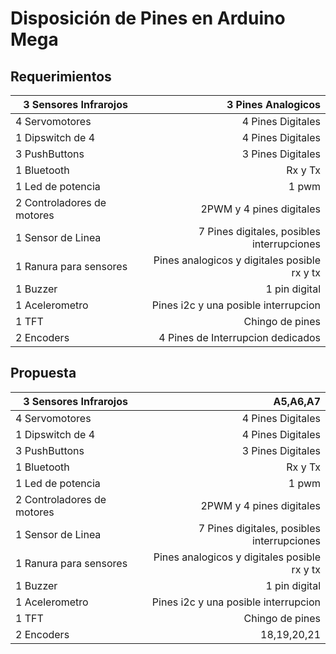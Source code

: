 # Disposición de Pines en Arduino Mega

## Requerimientos

| 3 Sensores Infrarojos | 3 Pines Analogicos |
| ------ |------:|
| 4 Servomotores | 4 Pines Digitales |
| 1 Dipswitch de 4 | 4 Pines Digitales |
| 3 PushButtons |  3 Pines Digitales |
| 1 Bluetooth | Rx y Tx |
| 1 Led de potencia | 1 pwm |
| 2 Controladores de motores | 2PWM y 4 pines digitales |
| 1 Sensor de Linea | 7 Pines digitales, posibles interrupciones |
| 1 Ranura para sensores | Pines analogicos y digitales posible rx y tx |
| 1 Buzzer | 1 pin digital |
| 1 Acelerometro | Pines i2c y una posible interrupcion |
| 1 TFT | Chingo de pines |
| 2 Encoders | 4 Pines de Interrupcion dedicados |
## Propuesta

| 3 Sensores Infrarojos | A5,A6,A7 |
| ------ |------:|
| 4 Servomotores | 4 Pines Digitales |
| 1 Dipswitch de 4 | 4 Pines Digitales |
| 3 PushButtons |  3 Pines Digitales |
| 1 Bluetooth | Rx y Tx |
| 1 Led de potencia | 1 pwm |
| 2 Controladores de motores | 2PWM y 4 pines digitales |
| 1 Sensor de Linea | 7 Pines digitales, posibles interrupciones |
| 1 Ranura para sensores | Pines analogicos y digitales posible rx y tx |
| 1 Buzzer | 1 pin digital |
| 1 Acelerometro | Pines i2c y una posible interrupcion |
| 1 TFT | Chingo de pines |
| 2 Encoders | 18,19,20,21 |
